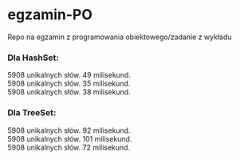 <h1>egzamin-PO</h1> 
Repo na egzamin z programowania obiektowego/zadanie z wykładu

<h3>Dla HashSet:</h3>

5908 unikalnych słów. 49 milisekund.<br>
5908 unikalnych słów. 35 milisekund.<br>
5908 unikalnych słów. 38 milisekund.<br>

<h3>Dla TreeSet:</h3>

5908 unikalnych słów. 92 milisekund.<br>
5908 unikalnych słów. 101 milisekund.<br>
5908 unikalnych słów. 72 milisekund.<br>